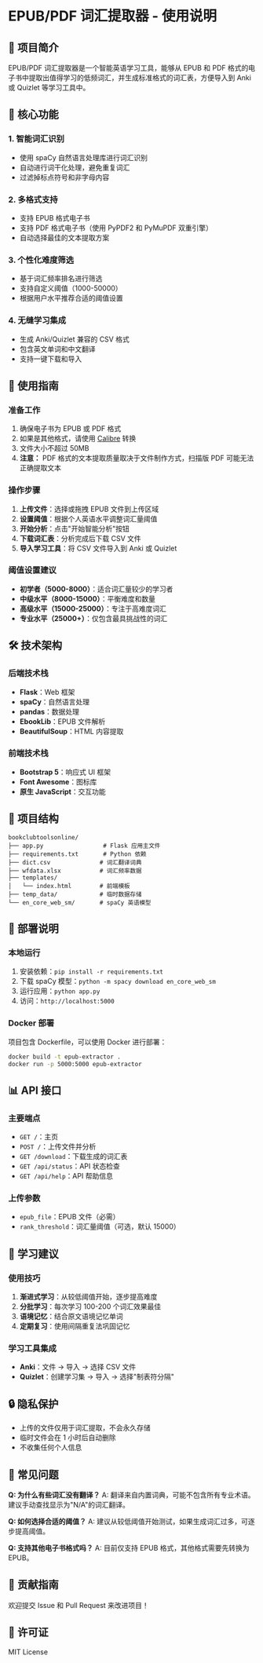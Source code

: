 # EPUB/PDF 词汇提取器 - 使用说明

## 🌟 项目简介

EPUB/PDF 词汇提取器是一个智能英语学习工具，能够从 EPUB 和 PDF 格式的电子书中提取出值得学习的低频词汇，并生成标准格式的词汇表，方便导入到 Anki 或 Quizlet 等学习工具中。

## 🚀 核心功能

### 1. 智能词汇识别
- 使用 spaCy 自然语言处理库进行词汇识别
- 自动进行词干化处理，避免重复词汇
- 过滤掉标点符号和非字母内容

### 2. 多格式支持
- 支持 EPUB 格式电子书
- 支持 PDF 格式电子书（使用 PyPDF2 和 PyMuPDF 双重引擎）
- 自动选择最佳的文本提取方案

### 3. 个性化难度筛选
- 基于词汇频率排名进行筛选
- 支持自定义阈值（1000-50000）
- 根据用户水平推荐合适的阈值设置

### 4. 无缝学习集成
- 生成 Anki/Quizlet 兼容的 CSV 格式
- 包含英文单词和中文翻译
- 支持一键下载和导入

## 📖 使用指南

### 准备工作
1. 确保电子书为 EPUB 或 PDF 格式
2. 如果是其他格式，请使用 [Calibre](https://calibre-ebook.com/) 转换
3. 文件大小不超过 50MB
4. **注意：** PDF 格式的文本提取质量取决于文件制作方式，扫描版 PDF 可能无法正确提取文本

### 操作步骤
1. **上传文件**：选择或拖拽 EPUB 文件到上传区域
2. **设置阈值**：根据个人英语水平调整词汇量阈值
3. **开始分析**：点击"开始智能分析"按钮
4. **下载词汇表**：分析完成后下载 CSV 文件
5. **导入学习工具**：将 CSV 文件导入到 Anki 或 Quizlet

### 阈值设置建议
- **初学者（5000-8000）**：适合词汇量较少的学习者
- **中级水平（8000-15000）**：平衡难度和数量
- **高级水平（15000-25000）**：专注于高难度词汇
- **专业水平（25000+）**：仅包含最具挑战性的词汇

## 🛠 技术架构

### 后端技术栈
- **Flask**：Web 框架
- **spaCy**：自然语言处理
- **pandas**：数据处理
- **EbookLib**：EPUB 文件解析
- **BeautifulSoup**：HTML 内容提取

### 前端技术栈
- **Bootstrap 5**：响应式 UI 框架
- **Font Awesome**：图标库
- **原生 JavaScript**：交互功能

## 📁 项目结构

```
bookclubtoolsonline/
├── app.py                 # Flask 应用主文件
├── requirements.txt       # Python 依赖
├── dict.csv              # 词汇翻译词典
├── wfdata.xlsx           # 词汇频率数据
├── templates/
│   └── index.html        # 前端模板
├── temp_data/            # 临时数据存储
└── en_core_web_sm/       # spaCy 英语模型
```

## 🔧 部署说明

### 本地运行
1. 安装依赖：`pip install -r requirements.txt`
2. 下载 spaCy 模型：`python -m spacy download en_core_web_sm`
3. 运行应用：`python app.py`
4. 访问：`http://localhost:5000`

### Docker 部署
项目包含 Dockerfile，可以使用 Docker 进行部署：
```bash
docker build -t epub-extractor .
docker run -p 5000:5000 epub-extractor
```

## 📊 API 接口

### 主要端点
- `GET /`：主页
- `POST /`：上传文件并分析
- `GET /download`：下载生成的词汇表
- `GET /api/status`：API 状态检查
- `GET /api/help`：API 帮助信息

### 上传参数
- `epub_file`：EPUB 文件（必需）
- `rank_threshold`：词汇量阈值（可选，默认 15000）

## 🎯 学习建议

### 使用技巧
1. **渐进式学习**：从较低阈值开始，逐步提高难度
2. **分批学习**：每次学习 100-200 个词汇效果最佳
3. **语境记忆**：结合原文语境记忆单词
4. **定期复习**：使用间隔重复法巩固记忆

### 学习工具集成
- **Anki**：文件 → 导入 → 选择 CSV 文件
- **Quizlet**：创建学习集 → 导入 → 选择"制表符分隔"

## 🔒 隐私保护

- 上传的文件仅用于词汇提取，不会永久存储
- 临时文件会在 1 小时后自动删除
- 不收集任何个人信息

## 🐛 常见问题

**Q: 为什么有些词汇没有翻译？**
A: 翻译来自内置词典，可能不包含所有专业术语。建议手动查找显示为"N/A"的词汇翻译。

**Q: 如何选择合适的阈值？**
A: 建议从较低阈值开始测试，如果生成词汇过多，可逐步提高阈值。

**Q: 支持其他电子书格式吗？**
A: 目前仅支持 EPUB 格式，其他格式需要先转换为 EPUB。

## 🤝 贡献指南

欢迎提交 Issue 和 Pull Request 来改进项目！

## 📄 许可证

MIT License
